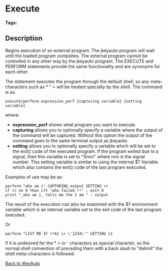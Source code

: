 # Execute

<PageHeader />

**Tags:**
<badge text='program profiling' vertical='middle' />

## Description

Begins execution of an external program. The jkeyauto program will wait until the loaded program completes. The external program cannot be controlled in any other way by the jkeyauto program. The EXECUTE and PERFORM statements provide the same functionality and are synonyms for each other.

The statement executes the program through the default shell, so any meta-characters such as \* " &gt; will be treated specially by the shell. The command is as:

```
execute|perform expression_perf {capturing variable} {setting variable}
```

where:

- **expression\_perf** shows what program you want to execute.
- **capturing** allows you to optionally specify a variable where the output of the command will be captured. Without this option the output of the command goes to the same terminal output as jkeyauto.
- **setting** allows you to optionally specify a variable which will be set to the exit() code of the executed program. If the program exited due to a signal, then this variable is set to "Snnn" where nnn is the signal number. This setting variable is similar to using the internal $? Variable which also contains the exit() code of the last program executed.

Examples of use may be as:

```
perform "who am i" CAPTURING output SETTING rc
if rc ne 0 then crt "who failed !!" ; exit 0
print "_who am i_ tells me the I am " : output
```

The result of the execution can also be examined with the $? environment variable which is an internal variable set to the exit code of the last program executed.

Or

```
perform "LIST MD IF \*A1 \> \'1234\'" SETTING s1
```

if it is undesired for the \* &gt; or ' characters as special character, so the normal shell convention of preceding them with a back slash to "delimit" the shell meta-characters is followed.

[Back to jKeyAuto](./../jkeyauto/README.md)
  
<PageFooter />

